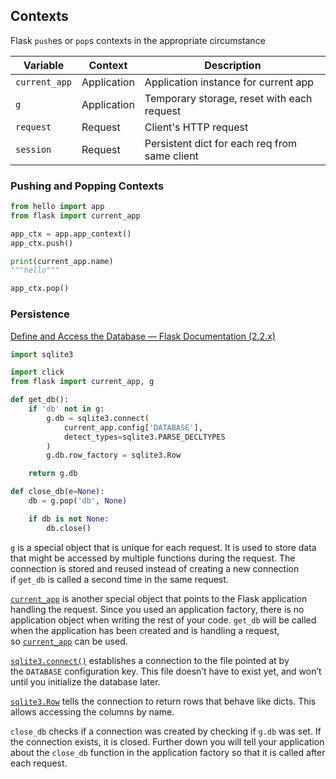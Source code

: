 
## Contexts
Flask `push`es or `pop`s contexts in the appropriate circumstance

| Variable      | Context     | Description                                   |
| ------------- | ----------- | --------------------------------------------- |
| `current_app` | Application | Application instance for current app          |
| `g`           | Application | Temporary storage, reset with each request    |
| `request`     | Request     | Client's HTTP request                         |
| `session`     | Request     | Persistent dict for each req from same client |

### Pushing and Popping Contexts

```python
from hello import app
from flask import current_app

app_ctx = app.app_context()
app_ctx.push()

print(current_app.name)
"""hello"""

app_ctx.pop()
```

### Persistence

[Define and Access the Database — Flask Documentation (2.2.x)](https://flask.palletsprojects.com/en/2.2.x/tutorial/database/)
```python
import sqlite3

import click
from flask import current_app, g

def get_db():
    if 'db' not in g:
        g.db = sqlite3.connect(
            current_app.config['DATABASE'],
            detect_types=sqlite3.PARSE_DECLTYPES
        )
        g.db.row_factory = sqlite3.Row

    return g.db

def close_db(e=None):
    db = g.pop('db', None)

    if db is not None:
        db.close()
```

[`g`](https://flask.palletsprojects.com/en/2.2.x/api/#flask.g "flask.g") is a special object that is unique for each request. It is used to store data that might be accessed by multiple functions during the request. The connection is stored and reused instead of creating a new connection if `get_db` is called a second time in the same request.

[`current_app`](https://flask.palletsprojects.com/en/2.2.x/api/#flask.current_app "flask.current_app") is another special object that points to the Flask application handling the request. Since you used an application factory, there is no application object when writing the rest of your code. `get_db` will be called when the application has been created and is handling a request, so [`current_app`](https://flask.palletsprojects.com/en/2.2.x/api/#flask.current_app "flask.current_app") can be used.

[`sqlite3.connect()`](https://docs.python.org/3/library/sqlite3.html#sqlite3.connect "(in Python v3.11)") establishes a connection to the file pointed at by the `DATABASE` configuration key. This file doesn’t have to exist yet, and won’t until you initialize the database later.

[`sqlite3.Row`](https://docs.python.org/3/library/sqlite3.html#sqlite3.Row "(in Python v3.11)") tells the connection to return rows that behave like dicts. This allows accessing the columns by name.

`close_db` checks if a connection was created by checking if `g.db` was set. If the connection exists, it is closed. Further down you will tell your application about the `close_db` function in the application factory so that it is called after each request.
